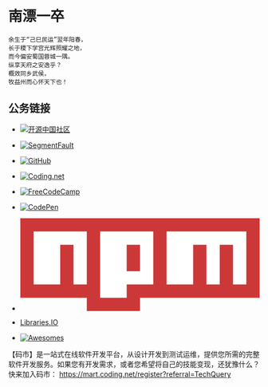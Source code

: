 # 南漂一卒

    余生于“己巳民运”翌年阳春，
    长于稷下学宫光辉照耀之地，
    而今偏安蜀国蓉城一隅。
    纵享天府之安逸乎？
    概效同乡武侯，
    牧益州而心怀天下也！


## 公务链接

 - [![开源中国社区](https://www.oschina.net/img/logo.svg "开源中国社区")](http://my.oschina.net/TechQuery)
 
 - [![SegmentFault](https://static.segmentfault.com/v-5aa63d11/global/img/logo-b.svg "SegmentFault")](https://segmentfault.com/u/tech_query)
 
 - [![GitHub](https://developer.github.com/assets/images/logo_developer.png "GitHub")](https://github.com/TechQuery?period=monthly)
 
 - [![Coding.net](https://dn-coding-net-production-static.qbox.me/static/5ee8025c9dc63a6ff53153705d0e7ce8.png)](https://coding.net/u/TechQuery)
 
 - [![FreeCodeCamp](https://thomas-ko.github.io/freecodecamp-redesign/assets/img/logo-navbar.png)](https://freecodecamp.cn/techquery)
 
 - [![CodePen](https://blog.codepen.io/wp-content/uploads/2012/06/codepen-wordmark-display-inside-black@10x.png)](https://codepen.io/tech_query/)
 
 - [![NPM](data:image/svg+xml;base64,PHN2ZyB4bWxucz0iaHR0cDovL3d3dy53My5vcmcvMjAwMC9zdmciIHZpZXdCb3g9IjAgMCAxOCA3Ij48cGF0aCBmaWxsPSIjQ0IzODM3IiBkPSJNMCwwdjZoNXYxaDR2LTFoOXYtNiIvPjxwYXRoIGZpbGw9IiNGRkYiIGQ9Ik0xLDF2NGgydi0zaDF2M2gxdi00aDF2NWgydi00aDF2MmgtMXYxaDJ2LTRoMXY0aDJ2LTNoMXYzaDF2LTNoMXYzaDF2LTQiLz48L3N2Zz4=)](https://www.npmjs.com/~tech_query)

 - [Libraries.IO](https://libraries.io/github/TechQuery)
 
 - [![Awesomes](https://ofm2qnhj5.qnssl.com/.nuxt/dist/img/logo-50.30615fb.png)](https://www.awesomes.cn/mem/2920)


 【码市】是一站式在线软件开发平台，从设计开发到测试运维，提供您所需的完整软件开发服务。如果您有开发需求，或者您希望将自己的技能变现，还犹豫什么？快来加入码市： https://mart.coding.net/register?referral=TechQuery